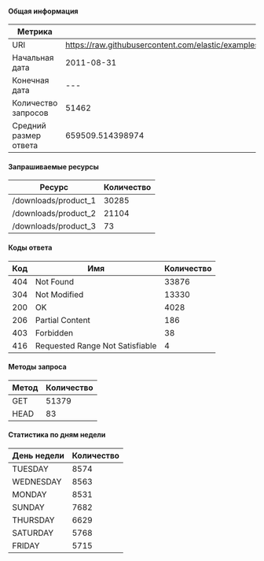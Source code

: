 #### Общая информация
| Метрика | Значение |
|---------|----------|
| URI | https://raw.githubusercontent.com/elastic/examples/master/Common%20Data%20Formats/nginx_logs/nginx_logs |
| Начальная дата | 2011-08-31 |
| Конечная дата |  ---  |
| Количество запросов | 51462 |
| Средний размер ответа | 659509.514398974 |

#### Запрашиваемые ресурсы
| Ресурс | Количество |
|--------|------------|
| /downloads/product_1 | 30285 |
| /downloads/product_2 | 21104 |
| /downloads/product_3 | 73 |

#### Коды ответа
| Код | Имя | Количество |
|-----|-----|------------|
| 404 | Not Found | 33876 |
| 304 | Not Modified | 13330 |
| 200 | OK | 4028 |
| 206 | Partial Content | 186 |
| 403 | Forbidden | 38 |
| 416 | Requested Range Not Satisfiable | 4 |

#### Методы запроса
| Метод | Количество |
|-----|------------|
| GET | 51379 |
| HEAD | 83 |

#### Статистика по дням недели
| День недели | Количество |
|-------------|------------|
| TUESDAY | 8574 |
| WEDNESDAY | 8563 |
| MONDAY | 8531 |
| SUNDAY | 7682 |
| THURSDAY | 6629 |
| SATURDAY | 5768 |
| FRIDAY | 5715 |

